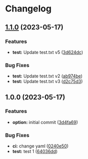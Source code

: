 # Changelog

## [1.1.0](https://github.com/rhmkstk/actiontest/compare/v1.0.0...v1.1.0) (2023-05-17)


### Features

* **test:** Update test.txt v5 ([3d624dc](https://github.com/rhmkstk/actiontest/commit/3d624dc22ef5839b50a9d18474c6c23b14abe1d2))


### Bug Fixes

* **test:** Update test.txt v2 ([ab974be](https://github.com/rhmkstk/actiontest/commit/ab974be1f0b80f34ecde2f82a96218660672e23d))
* **test:** Update test.txt v3 ([d2c75d3](https://github.com/rhmkstk/actiontest/commit/d2c75d3b542df7c13d3dfd1fb1f379fd29f0b5cf))

## 1.0.0 (2023-05-17)


### Features

* **option:** initial commit ([3d4fa69](https://github.com/rhmkstk/actiontest/commit/3d4fa69b97642241eec9504b47cddd78fb1ff0fa))


### Bug Fixes

* **ci:** change yaml ([0240e50](https://github.com/rhmkstk/actiontest/commit/0240e5041bad9a1be03b8f8b84592089946bb193))
* **test:** test 1 ([64036dd](https://github.com/rhmkstk/actiontest/commit/64036dd07ce9df73b666d9518f6cad8e2583d7e6))
